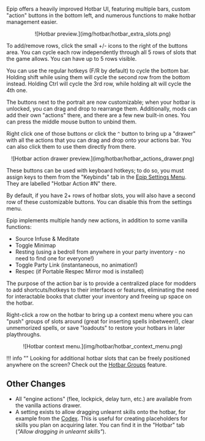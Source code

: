 Epip offers a heavily improved Hotbar UI, featuring multiple bars, custom "action" buttons in the bottom left, and numerous functions to make hotbar management easier.

<center>![Hotbar preview.](img/hotbar/hotbar_extra_slots.png)</center>

To add/remove rows, click the small +/- icons to the right of the buttons area. You can cycle each row independently through all 5 rows of slots that the game allows. You can have up to 5 rows visible.

You can use the regular hotkeys (F/R by default) to cycle the bottom bar. Holding shift while using them will cycle the second row from the bottom instead. Holding Ctrl will cycle the 3rd row, while holding alt will cycle the 4th one.

The buttons next to the portrait are now customizable; when your hotbar is unlocked, you can drag and drop to rearrange them. Additionally, mods can add their own "actions" there, and there are a few new built-in ones. You can press the middle mouse button to unbind them.

Right click one of those buttons or click the `^` button to bring up a "drawer" with all the actions that you can drag and drop onto your actions bar. You can also click them to use them directly from there.

<center>![Hotbar action drawer preview.](img/hotbar/hotbar_actions_drawer.png)</center>

These buttons can be used with keyboard hotkeys; to do so, you must assign keys to them from the "Keybinds" tab in the [Epip Settings Menu](../Features/SettingsMenu.md). They are labelled "Hotbar Action #N" there.

By default, if you have 2+ rows of hotbar slots, you will also have a second row of these customizable buttons. You can disable this from the settings menu.

Epip implements multiple handy new actions, in addition to some vanilla functions:

- Source Infuse & Meditate
- Toggle Minimap
- Resting (using a bedroll from anywhere in your party inventory - no need to find one for everyone!)
- Toggle Party Link (instantaneous, no animation!)
- Respec (if Portable Respec Mirror mod is installed)

The purpose of the action bar is to provide a centralized place for modders to add shortcuts/hotkeys to their interfaces or features, eliminating the need for interactable books that clutter your inventory and freeing up space on the hotbar.

Right-click a row on the hotbar to bring up a context menu where you can "push" groups of slots around (great for inserting spells inbetween!), clear unmemorized spells, or save "loadouts" to restore your hotbars in later playthroughs.

<center>![Hotbar context menu.](img/hotbar/hotbar_context_menu.png)</center>

!!! info ""
    Looking for additional hotbar slots that can be freely positioned anywhere on the screen? Check out the [Hotbar Groups](../Features/HotbarGroups.md) feature.

## Other Changes

- All "engine actions" (flee, lockpick, delay turn, etc.) are available from the vanilla actions drawer.
- A setting exists to allow dragging unlearnt skills onto the hotbar, for example from the [Codex](Codex.md). This is useful for creating placeholders for skills you plan on acquiring later. You can find it in the "Hotbar" tab (*"Allow dragging in unlearnt skills"*).
